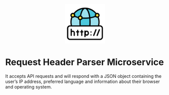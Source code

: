 <p align="center">
<img src="./img/http.png" alt="Clock" width="25%"/>
</p>

# Request Header Parser Microservice
It accepts API requests and will respond with a JSON object containing the user’s IP address, preferred language and information about their browser and operating system.
